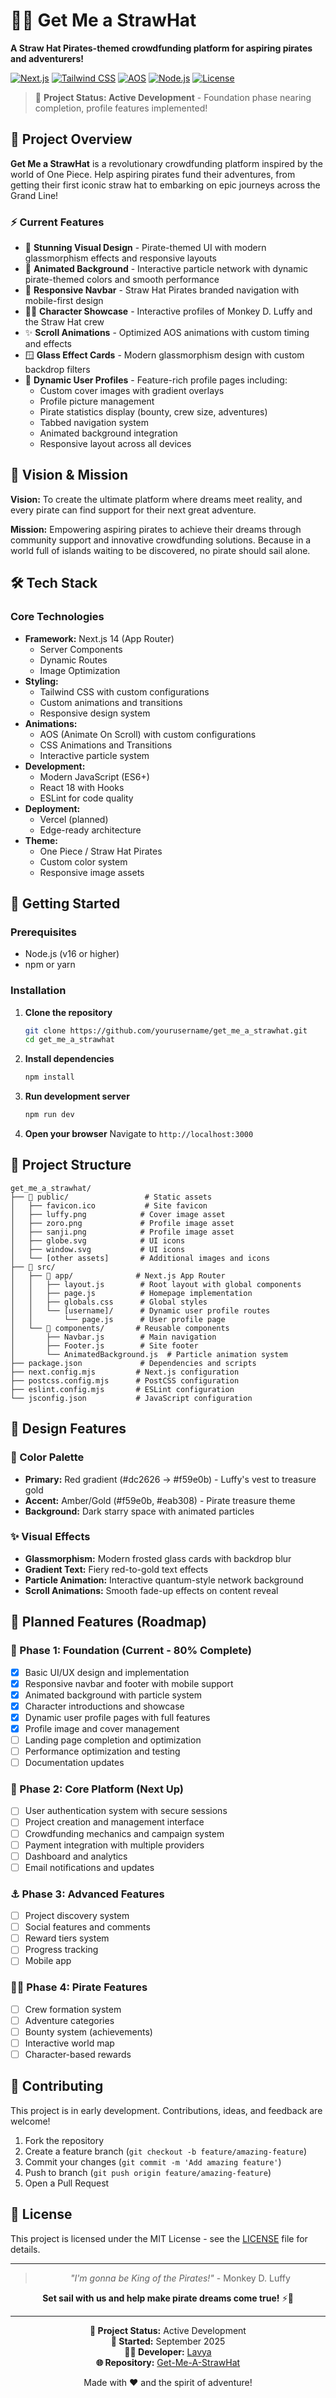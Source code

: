 # 🏴‍☠️ Get Me a StrawHat

**A Straw Hat Pirates-themed crowdfunding platform for aspiring pirates and adventurers!**

[![Next.js](https://img.shields.io/badge/Next.js-14-black?logo=next.js&logoColor=white)](https://nextjs.org/)
[![Tailwind CSS](https://img.shields.io/badge/Tailwind_CSS-3-38B2AC?logo=tailwind-css&logoColor=white)](https://tailwindcss.com/)
[![AOS](https://img.shields.io/badge/AOS-Animate_On_Scroll-blue)](https://michalsnik.github.io/aos/)
[![Node.js](https://img.shields.io/badge/Node.js->=16-43853D?logo=node.js&logoColor=white)](https://nodejs.org)
[![License](https://img.shields.io/badge/License-MIT-yellow.svg)](LICENSE)

> 🚧 **Project Status: Active Development** - Foundation phase nearing completion, profile features implemented!

## 🌟 Project Overview

**Get Me a StrawHat** is a revolutionary crowdfunding platform inspired by the world of One Piece. Help aspiring pirates fund their adventures, from getting their first iconic straw hat to embarking on epic journeys across the Grand Line!

### ⚡ Current Features
- 🎨 **Stunning Visual Design** - Pirate-themed UI with modern glassmorphism effects and responsive layouts
- 🌊 **Animated Background** - Interactive particle network with dynamic pirate-themed colors and smooth performance
- 📱 **Responsive Navbar** - Straw Hat Pirates branded navigation with mobile-first design
- 🏴‍☠️ **Character Showcase** - Interactive profiles of Monkey D. Luffy and the Straw Hat crew
- ✨ **Scroll Animations** - Optimized AOS animations with custom timing and effects
- 🪟 **Glass Effect Cards** - Modern glassmorphism design with custom backdrop filters
- 👤 **Dynamic User Profiles** - Feature-rich profile pages including:
  - Custom cover images with gradient overlays
  - Profile picture management
  - Pirate statistics display (bounty, crew size, adventures)
  - Tabbed navigation system
  - Animated background integration
  - Responsive layout across all devices

## 🎯 Vision & Mission

**Vision:** To create the ultimate platform where dreams meet reality, and every pirate can find support for their next great adventure.

**Mission:** Empowering aspiring pirates to achieve their dreams through community support and innovative crowdfunding solutions. Because in a world full of islands waiting to be discovered, no pirate should sail alone.

## 🛠️ Tech Stack

### Core Technologies
- **Framework:** Next.js 14 (App Router)
  - Server Components
  - Dynamic Routes
  - Image Optimization
- **Styling:** 
  - Tailwind CSS with custom configurations
  - Custom animations and transitions
  - Responsive design system
- **Animations:** 
  - AOS (Animate On Scroll) with custom configurations
  - CSS Animations and Transitions
  - Interactive particle system
- **Development:**
  - Modern JavaScript (ES6+)
  - React 18 with Hooks
  - ESLint for code quality
- **Deployment:** 
  - Vercel (planned)
  - Edge-ready architecture
- **Theme:** 
  - One Piece / Straw Hat Pirates
  - Custom color system
  - Responsive image assets

## 🚀 Getting Started

### Prerequisites
- Node.js (v16 or higher)
- npm or yarn

### Installation

1. **Clone the repository**
   ```bash
   git clone https://github.com/yourusername/get_me_a_strawhat.git
   cd get_me_a_strawhat
   ```

2. **Install dependencies**
   ```bash
   npm install
   ```

3. **Run development server**
   ```bash
   npm run dev
   ```

4. **Open your browser**
   Navigate to `http://localhost:3000`

## 📁 Project Structure

```
get_me_a_strawhat/
├── 📁 public/                 # Static assets
│   ├── favicon.ico           # Site favicon
│   ├── luffy.png            # Cover image asset
│   ├── zoro.png             # Profile image asset
│   ├── sanji.png            # Profile image asset
│   ├── globe.svg            # UI icons
│   ├── window.svg           # UI icons
│   └── [other assets]       # Additional images and icons
├── 📁 src/
│   ├── 📁 app/              # Next.js App Router
│   │   ├── layout.js        # Root layout with global components
│   │   ├── page.js          # Homepage implementation
│   │   ├── globals.css      # Global styles
│   │   └── [username]/      # Dynamic user profile routes
│   │       └── page.js      # User profile page
│   └── 📁 components/       # Reusable components
│       ├── Navbar.js        # Main navigation
│       ├── Footer.js        # Site footer
│       └── AnimatedBackground.js  # Particle animation system
├── package.json             # Dependencies and scripts
├── next.config.mjs         # Next.js configuration
├── postcss.config.mjs      # PostCSS configuration
├── eslint.config.mjs       # ESLint configuration
└── jsconfig.json           # JavaScript configuration
```

## 🎨 Design Features

### 🌈 Color Palette
- **Primary:** Red gradient (#dc2626 → #f59e0b) - Luffy's vest to treasure gold
- **Accent:** Amber/Gold (#f59e0b, #eab308) - Pirate treasure theme
- **Background:** Dark starry space with animated particles

### ✨ Visual Effects
- **Glassmorphism:** Modern frosted glass cards with backdrop blur
- **Gradient Text:** Fiery red-to-gold text effects
- **Particle Animation:** Interactive quantum-style network background
- **Scroll Animations:** Smooth fade-up effects on content reveal

## 🔮 Planned Features (Roadmap)

### 🎯 Phase 1: Foundation (Current - 80% Complete)
- [x] Basic UI/UX design and implementation
- [x] Responsive navbar and footer with mobile support
- [x] Animated background with particle system
- [x] Character introductions and showcase
- [x] Dynamic user profile pages with full features
- [x] Profile image and cover management
- [ ] Landing page completion and optimization
- [ ] Performance optimization and testing
- [ ] Documentation updates

### 🚢 Phase 2: Core Platform (Next Up)
- [ ] User authentication system with secure sessions
- [ ] Project creation and management interface
- [ ] Crowdfunding mechanics and campaign system
- [ ] Payment integration with multiple providers
- [ ] Dashboard and analytics
- [ ] Email notifications and updates

### ⚓ Phase 3: Advanced Features
- [ ] Project discovery system
- [ ] Social features and comments
- [ ] Reward tiers system
- [ ] Progress tracking
- [ ] Mobile app

### 🏴‍☠️ Phase 4: Pirate Features
- [ ] Crew formation system
- [ ] Adventure categories
- [ ] Bounty system (achievements)
- [ ] Interactive world map
- [ ] Character-based rewards

## 🤝 Contributing

This project is in early development. Contributions, ideas, and feedback are welcome!

1. Fork the repository
2. Create a feature branch (`git checkout -b feature/amazing-feature`)
3. Commit your changes (`git commit -m 'Add amazing feature'`)
4. Push to branch (`git push origin feature/amazing-feature`)
5. Open a Pull Request

## 📜 License

This project is licensed under the MIT License - see the [LICENSE](LICENSE) file for details.



---

<div align="center">

> *"I'm gonna be King of the Pirates!"* - Monkey D. Luffy

**Set sail with us and help make pirate dreams come true!** ⚡🌟

---

**🚧 Project Status:** Active Development  
**📅 Started:** September 2025  
**👨‍💻 Developer:** [Lavya](https://github.com/lavya30)  
**🌐 Repository:** [Get-Me-A-StrawHat](https://github.com/lavya30/Get-Me-A-StrawHat)

Made with ❤️ and the spirit of adventure!

</div>
